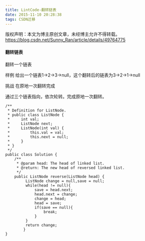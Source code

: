 ```yaml
---
title: LintCode-翻转链表
date: 2015-11-10 20:28:38
tags: CSDN迁移
---
```

 版权声明：本文为博主原创文章，未经博主允许不得转载。 https://blog.csdn.net/Sunny_Ran/article/details/49764775   
   #### 翻转链表  


   
 翻转一个链表

   
   
  
 样例 给出一个链表1->2->3->null，这个翻转后的链表为3->2->1->null

   
   
 挑战 在原地一次翻转完成

   
   
   
   


 

 

 通过三个链表指向，依次轮转。完成原地一次翻转。

 

 


```
/**
 * Definition for ListNode.
 * public class ListNode {
 *     int val;
 *     ListNode next;
 *     ListNode(int val) {
 *         this.val = val;
 *         this.next = null;
 *     }
 * }
 */ 
public class Solution {
    /**
     * @param head: The head of linked list.
     * @return: The new head of reversed linked list.
     */
    public ListNode reverse(ListNode head) {
		 ListNode change = null,save = null;
		 while(head != null){
			 save = head.next;
			 head.next = change;
			 change = head;
			 head = save;
			 if(save == null){
				 break;
			 }
		 }
		 return change;
	    }
}

```
  
  
   
 
